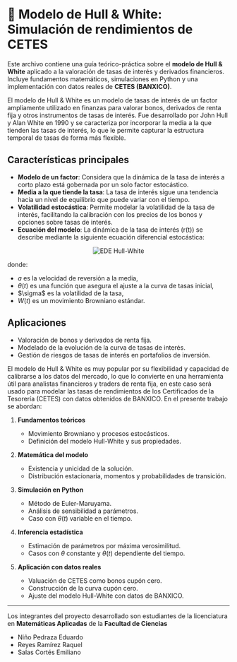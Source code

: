 # 📘 Modelo de Hull & White: Simulación de rendimientos de CETES

Este archivo contiene una guía teórico-práctica sobre el **modelo de Hull & White** aplicado a la valoración de tasas de interés y derivados financieros.  Incluye fundamentos matemáticos, simulaciones en Python y una implementación con datos reales de **CETES (BANXICO)**.

El modelo de Hull & White es un modelo de tasas de interés de un factor ampliamente utilizado en finanzas para valorar bonos, derivados de renta fija y otros instrumentos de tasas de interés. Fue desarrollado por John Hull y Alan White en 1990 y se caracteriza por incorporar la media a la que tienden las tasas de interés, lo que le permite capturar la estructura temporal de tasas de forma más flexible.

## Características principales
- **Modelo de un factor**: Considera que la dinámica de la tasa de interés a corto plazo está gobernada por un solo factor estocástico.
- **Media a la que tiende la tasa**: La tasa de interés sigue una tendencia hacia un nivel de equilibrio que puede variar con el tiempo.
- **Volatilidad estocástica**: Permite modelar la volatilidad de la tasa de interés, facilitando la calibración con los precios de los bonos y opciones sobre tasas de interés.
- **Ecuación del modelo**: La dinámica de la tasa de interés \(r(t)\) se describe mediante la siguiente ecuación diferencial estocástica:


<p align="center">
  <img src="https://latex.codecogs.com/svg.latex?dr(t)%20=%20[\theta(t)%20-%20a%20r(t)]%20dt%20+%20\sigma%20dW(t)" alt="EDE Hull-White">
</p>


donde:
- $a$ es la velocidad de reversión a la media,
- $\theta(t)$ es una función que asegura el ajuste a la curva de tasas inicial,
- $\sigma\$ es la volatilidad de la tasa,
- $W(t)$ es un movimiento Browniano estándar.

## Aplicaciones
- Valoración de bonos y derivados de renta fija.
- Modelado de la evolución de la curva de tasas de interés.
- Gestión de riesgos de tasas de interés en portafolios de inversión.

El modelo de Hull & White es muy popular por su flexibilidad y capacidad de calibrarse a los datos del mercado, lo que lo convierte en una herramienta útil para analistas financieros y traders de renta fija, en este caso será usado para modelar las tasas de rendimientos de los Certificados de la Tesorería (CETES) con datos obtenidos de BANXICO. En el presente trabajo se abordan:

1. **Fundamentos teóricos**
   - Movimiento Browniano y procesos estocásticos.
   - Definición del modelo Hull-White y sus propiedades.

2. **Matemática del modelo**
   - Existencia y unicidad de la solución.
   - Distribución estacionaria, momentos y probabilidades de transición.

3. **Simulación en Python**
   - Método de Euler-Maruyama.
   - Análisis de sensibilidad a parámetros.
   - Caso con $\theta(t)$ variable en el tiempo.

4. **Inferencia estadística**
   - Estimación de parámetros por máxima verosimilitud.
   - Casos con $\theta$ constante y $\theta(t)$ dependiente del tiempo.

5. **Aplicación con datos reales**
   - Valuación de CETES como bonos cupón cero.
   - Construcción de la curva cupón cero.
   - Ajuste del modelo Hull-White con datos de BANXICO.

---

Los integrantes del proyecto desarrollado son estudiantes de la licenciatura en **Matemáticas Aplicadas** de la **Facultad de Ciencias** 

- Niño Pedraza Eduardo
- Reyes Ramírez Raquel
- Salas Cortés Emiliano
